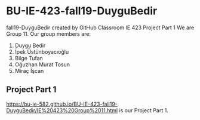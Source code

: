 # BU-IE-423-fall19-DuyguBedir
fall19-DuyguBedir created by GitHub Classroom
IE 423 Project Part 1
We are Group 11. Our group members are:
1. Duygu Bedir
2. İpek Üstünboyacıoğlu
3. Bilge Tufan
4. Oğuzhan Murat Tosun
5. Miraç İşcan

## Project Part 1
https://bu-ie-582.github.io/BU-IE-423-fall19-DuyguBedir/IE%20423%20Group%2011.html is our Project Part 1.
